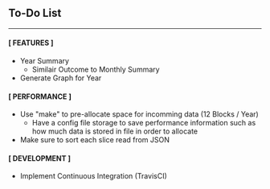 ## To-Do List
---

#### [ FEATURES ]
- Year Summary
    - Similair Outcome to Monthly Summary
- Generate Graph for Year

#### [ PERFORMANCE ]
- Use "make" to pre-allocate space for incomming data (12 Blocks / Year)
    - Have a config file storage to save performance information such as how much data is stored in file in order to allocate
- Make sure to sort each slice read from JSON

#### [ DEVELOPMENT ]
- Implement Continuous Integration (TravisCI)
